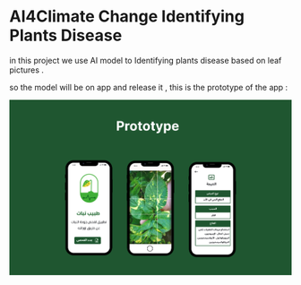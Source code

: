 # AI4Climate Change Identifying Plants Disease
 in this project we use AI model to Identifying plants disease based on leaf pictures .        

so the model will be on app and release it , this is the prototype of the app : 

<img src="/data/proto.png" />
